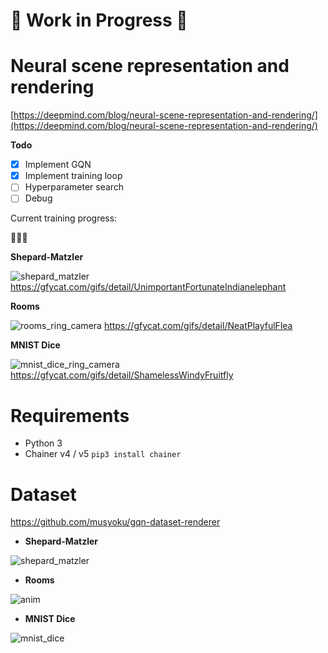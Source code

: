 # :construction: Work in Progress :construction:

# Neural scene representation and rendering

[https://deepmind.com/blog/neural-scene-representation-and-rendering/](https://deepmind.com/blog/neural-scene-representation-and-rendering/)

**Todo**

- [x] Implement GQN
- [x] Implement training loop
- [ ] Hyperparameter search
- [ ] Debug

Current training progress:

:thinking::thinking::thinking:

**Shepard-Matzler**

![shepard_matzler](https://thumbs.gfycat.com/UnimportantFortunateIndianelephant-size_restricted.gif)
https://gfycat.com/gifs/detail/UnimportantFortunateIndianelephant

**Rooms**

![rooms_ring_camera](https://thumbs.gfycat.com/NeatPlayfulFlea-size_restricted.gif)
https://gfycat.com/gifs/detail/NeatPlayfulFlea

**MNIST Dice**

![mnist_dice_ring_camera](https://thumbs.gfycat.com/ShamelessWindyFruitfly-size_restricted.gif)
https://gfycat.com/gifs/detail/ShamelessWindyFruitfly


# Requirements

- Python 3
- Chainer v4 / v5
    `pip3 install chainer`

# Dataset

https://github.com/musyoku/gqn-dataset-renderer

- **Shepard-Matzler**

![shepard_matzler](https://user-images.githubusercontent.com/15250418/47383748-53496d80-d740-11e8-8db8-e7a25bd1ad5c.gif)

- **Rooms**

![anim](https://user-images.githubusercontent.com/15250418/47347087-7e54a280-d6e9-11e8-93db-47dd2b4efaea.gif)

- **MNIST Dice**

![mnist_dice](https://user-images.githubusercontent.com/15250418/47478271-e4653500-d863-11e8-8d26-1b61cc34cc3b.gif)
